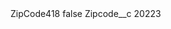 <?xml version="1.0" encoding="UTF-8"?>
<CustomMetadata xmlns="http://soap.sforce.com/2006/04/metadata" xmlns:xsi="http://www.w3.org/2001/XMLSchema-instance" xmlns:xsd="http://www.w3.org/2001/XMLSchema">
    <label>ZipCode418</label>
    <protected>false</protected>
    <values>
        <field>Zipcode__c</field>
        <value xsi:type="xsd:string">20223</value>
    </values>
</CustomMetadata>

